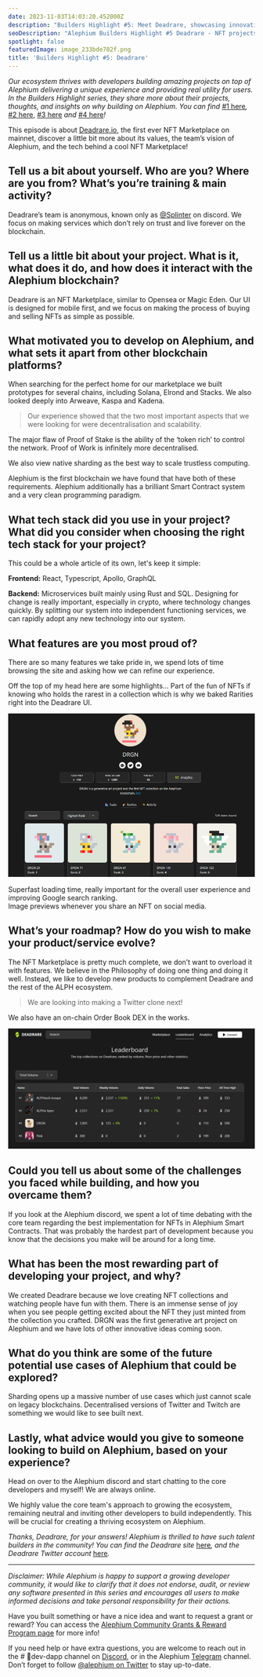 ```yaml
---
date: 2023-11-03T14:03:20.452000Z
description: "Builders Highlight #5: Meet Deadrare, showcasing innovative NFT projects built on Alephium that deliver unique experiences and real utility for users."
seoDescription: "Alephium Builders Highlight #5 Deadrare - NFT projects on Alephium blockchain. Developer showcase and ecosystem project spotlight."
spotlight: false
featuredImage: image_233bde702f.png
title: 'Builders Highlight #5: Deadrare'
---
```


_Our ecosystem thrives with developers building amazing projects on top of Alephium delivering a unique experience and providing real utility for users. In the Builders Highlight series, they share more about their projects, thoughts, and insights on why building on Alephium. You can find_ [#1 here](/news/post/builders-highlights-1-sezame-wallet-ddb4aeb61881)_,_ [#2 here](/news/post/builders-highlights-2-alphpaca-nfts-99c69775f04c), [#3 here](/news/post/builders-highlight-3-ayin-6be4a6bd4ec2) _and_ [#4 here](/news/post/builders-highlight-4-no-trust-verify-9ea495ca826f)_!_

This episode is about [Deadrare.io](https://deadrare.io/), the first ever NFT Marketplace on mainnet, discover a little bit more about its values, the team’s vision of Alephium, and the tech behind a cool NFT Marketplace!

## Tell us a bit about yourself. Who are you? Where are you from? What’s you’re training & main activity?

Deadrare’s team is anonymous, known only as [@Splinter](http://twitter.com/Splinter) on discord. We focus on making services which don’t rely on trust and live forever on the blockchain.

## Tell us a little bit about your project. What is it, what does it do, and how does it interact with the Alephium blockchain?

Deadrare is an NFT Marketplace, similar to Opensea or Magic Eden. Our UI is designed for mobile first, and we focus on making the process of buying and selling NFTs as simple as possible.

## What motivated you to develop on Alephium, and what sets it apart from other blockchain platforms?

When searching for the perfect home for our marketplace we built prototypes for several chains, including Solana, Elrond and Stacks. We also looked deeply into Arweave, Kaspa and Kadena.

> Our experience showed that the two most important aspects that we were looking for were decentralisation and scalability.

The major flaw of Proof of Stake is the ability of the ‘token rich’ to control the network. Proof of Work is infinitely more decentralised.

We also view native sharding as the best way to scale trustless computing.

Alephium is the first blockchain we have found that have both of these requirements. Alephium additionally has a brilliant Smart Contract system and a very clean programming paradigm.

## What tech stack did you use in your project? What did you consider when choosing the right tech stack for your project?

This could be a whole article of its own, let's keep it simple:

**Frontend:** React, Typescript, Apollo, GraphQL

**Backend:** Microservices built mainly using Rust and SQL. Designing for change is really important, especially in crypto, where technology changes quickly. By splitting our system into independent functioning services, we can rapidly adopt any new technology into our system.

## What features are you most proud of?

There are so many features we take pride in, we spend lots of time browsing the site and asking how we can refine our experience.

Off the top of my head here are some highlights… Part of the fun of NFTs if knowing who holds the rarest in a collection which is why we baked Rarities right into the Deadrare UI.

![](image_59581be3ad.png)

Superfast loading time, really important for the overall user experience and improving Google search ranking.   
Image previews whenever you share an NFT on social media.

## What’s your roadmap? How do you wish to make your product/service evolve?

The NFT Marketplace is pretty much complete, we don’t want to overload it with features. We believe in the Philosophy of doing one thing and doing it well. Instead, we like to develop new products to complement Deadrare and the rest of the ALPH ecosystem.

> We are looking into making a Twitter clone next!

We also have an on-chain Order Book DEX in the works.

![](image_6208b49da5.png)

## Could you tell us about some of the challenges you faced while building, and how you overcame them?

If you look at the Alephium discord, we spent a lot of time debating with the core team regarding the best implementation for NFTs in Alephium Smart Contracts. That was probably the hardest part of development because you know that the decisions you make will be around for a long time.

## What has been the most rewarding part of developing your project, and why?

We created Deadrare because we love creating NFT collections and watching people have fun with them. There is an immense sense of joy when you see people getting excited about the NFT they just minted from the collection you crafted. DRGN was the first generative art project on Alephium and we have lots of other innovative ideas coming soon.

## What do you think are some of the future potential use cases of Alephium that could be explored?

Sharding opens up a massive number of use cases which just cannot scale on legacy blockchains. Decentralised versions of Twitter and Twitch are something we would like to see built next.

## Lastly, what advice would you give to someone looking to build on Alephium, based on your experience?

Head on over to the Alephium discord and start chatting to the core developers and myself! We are always online.

We highly value the core team's approach to growing the ecosystem, remaining neutral and inviting other developers to build independently. This will be crucial for creating a thriving ecosystem on Alephium.

_Thanks, Deadrare, for your answers! Alephium is thrilled to have such talent builders in the community! You can find the Deadrare site_ [here](https://deadrare.io/)_, and the Deadrare Twitter account_ [here](https://twitter.com/DeadRareNFT)_._

---

_Disclaimer: While Alephium is happy to support a growing developer community, it would like to clarify that it does not endorse, audit, or review any software presented in this series and encourages all users to make informed decisions and take personal responsibility for their actions._

Have you built something or have a nice idea and want to request a grant or reward? You can access the [Alephium Community Grants &amp; Reward Program page](https://github.com/alephium/community/blob/master/Grant%26RewardProgram.md) for more info!

If you need help or have extra questions, you are welcome to reach out in the \# 🎨dev-dapp channel on [Discord](/discord), or in the Alephium [Telegram](https://t.me/alephiumgroup) channel. Don’t forget to follow [@alephium on Twitter](https://twitter.com/alephium) to stay up-to-date.
